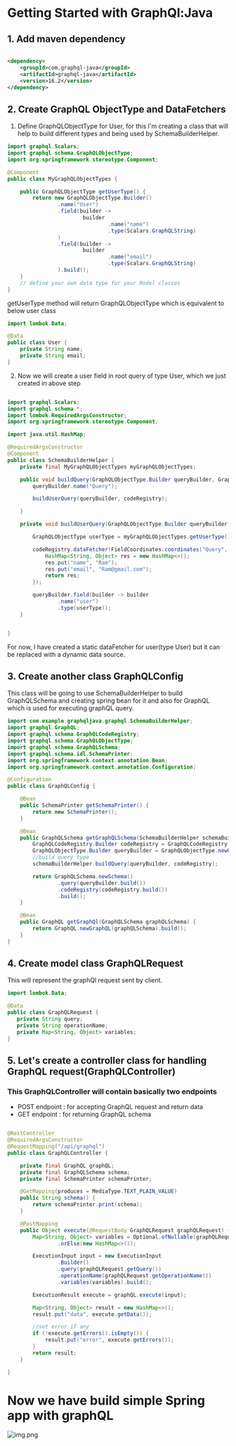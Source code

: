 # Getting Started with GraphQl:Java

## 1. Add maven dependency

```xml

<dependency>
    <groupId>com.graphql-java</groupId>
    <artifactId>graphql-java</artifactId>
    <version>16.2</version>
</dependency>
```

## 2. Create GraphQL ObjectType and DataFetchers

1. Define GraphQLObjectType for User, for this I'm creating a class that will help to build different types and being
   used by SchemaBuilderHelper.

```java
import graphql.Scalars;
import graphql.schema.GraphQLObjectType;
import org.springframework.stereotype.Component;

@Component
public class MyGraphQLObjectTypes {

    public GraphQLObjectType getUserType() {
        return new GraphQLObjectType.Builder()
                .name("User")
                .field(builder ->
                        builder
                                .name("name")
                                .type(Scalars.GraphQLString)
                )
                .field(builder ->
                        builder
                                .name("email")
                                .type(Scalars.GraphQLString)
                ).build();
    }
    // define your own data type for your Model classes 
}
```

getUserType method will return GraphQLObjectType which is equivalent to below user class

```java
import lombok.Data;

@Data
public class User {
    private String name;
    private String email;
}
```

2. Now we will create a user field in root query of type User, which we just created in above step

```java

import graphql.Scalars;
import graphql.schema.*;
import lombok.RequiredArgsConstructor;
import org.springframework.stereotype.Component;

import java.util.HashMap;

@RequiredArgsConstructor
@Component
public class SchemaBuilderHelper {
    private final MyGraphQLObjectTypes myGraphQLObjectTypes;

    public void buildQuery(GraphQLObjectType.Builder queryBuilder, GraphQLCodeRegistry.Builder codeRegistry) {
        queryBuilder.name("Query");

        buildUserQuery(queryBuilder, codeRegistry);

    }

    private void buildUserQuery(GraphQLObjectType.Builder queryBuilder, GraphQLCodeRegistry.Builder codeRegistry) {

        GraphQLObjectType userType = myGraphQLObjectTypes.getUserType();

        codeRegistry.dataFetcher(FieldCoordinates.coordinates("Query", "user"), (DataFetcher<HashMap<String, Object>>) dataFetchingEnvironment -> {
            HashMap<String, Object> res = new HashMap<>();
            res.put("name", "Ram");
            res.put("email", "Ram@gmail.com");
            return res;
        });

        queryBuilder.field(builder -> builder
                .name("user")
                .type(userType));
    }


}
```

For now, I have created a static dataFetcher for user(type User) but it can be replaced with a dynamic data source.

## 3. Create another class GraphQLConfig

This class will be going to use SchemaBuilderHelper to build GraphQLSchema and creating spring bean for it and also for
GraphQL which is used for executing graphQL query.

```java
import com.example.graphqljava.graphql.SchemaBuilderHelper;
import graphql.GraphQL;
import graphql.schema.GraphQLCodeRegistry;
import graphql.schema.GraphQLObjectType;
import graphql.schema.GraphQLSchema;
import graphql.schema.idl.SchemaPrinter;
import org.springframework.context.annotation.Bean;
import org.springframework.context.annotation.Configuration;

@Configuration
public class GraphQLConfig {

    @Bean
    public SchemaPrinter getSchemaPrinter() {
        return new SchemaPrinter();
    }

    @Bean
    public GraphQLSchema getGraphQLSchema(SchemaBuilderHelper schemaBuilderHelper) {
        GraphQLCodeRegistry.Builder codeRegistry = GraphQLCodeRegistry.newCodeRegistry();
        GraphQLObjectType.Builder queryBuilder = GraphQLObjectType.newObject();
        //build query type
        schemaBuilderHelper.buildQuery(queryBuilder, codeRegistry);

        return GraphQLSchema.newSchema()
                .query(queryBuilder.build())
                .codeRegistry(codeRegistry.build())
                .build();
    }

    @Bean
    public GraphQL getGraphQl(GraphQLSchema graphQLSchema) {
        return GraphQL.newGraphQL(graphQLSchema).build();
    }
}
```

## 4. Create model class GraphQLRequest

This will represent the graphQl request sent by client.

```java
import lombok.Data;

@Data
public class GraphQLRequest {
   private String query;
   private String operationName;
   private Map<String, Object> variables;
}
```

## 5. Let's create a controller class for handling GraphQL request(GraphQLController)

### This GraphQLController will contain basically two endpoints

* POST endpoint : for accepting GraphQL request and return data
* GET endpoint : for returning GraphQL schema

```java

@RestController
@RequiredArgsConstructor
@RequestMapping("/api/graphql")
public class GraphQLController {

    private final GraphQL graphQL;
    private final GraphQLSchema schema;
    private final SchemaPrinter schemaPrinter;

    @GetMapping(produces = MediaType.TEXT_PLAIN_VALUE)
    public String schema() {
        return schemaPrinter.print(schema);
    }

    @PostMapping
    public Object execute(@RequestBody GraphQLRequest graphQLRequest) {
        Map<String, Object> variables = Optional.ofNullable(graphQLRequest.getVariables())
                .orElse(new HashMap<>());

        ExecutionInput input = new ExecutionInput
                .Builder()
                .query(graphQLRequest.getQuery())
                .operationName(graphQLRequest.getOperationName())
                .variables(variables).build();

        ExecutionResult execute = graphQL.execute(input);

        Map<String, Object> result = new HashMap<>();
        result.put("data", execute.getData());

        //set error if any
        if (!execute.getErrors().isEmpty()) {
            result.put("error", execute.getErrors());
        }
        return result;
    }

}

```
# Now we have build simple Spring app with graphQL 

![img.png](img.png)